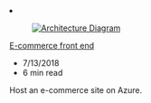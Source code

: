 <!-- This file is automatically generated by build/architectures/build_index.py. Any updates will be lost. -->

<!-- markdownlint-disable MD033 -->

<li class="grid-item item-column" data-categories="Web ">
<article class="card">
    <div class="card-header has-margin-bottom-none" aria-hidden="true">
        <figure class="image diagram has-height-175 has-overflow-hidden level">
            <a href="/azure/architecture/example-scenario/apps/ecommerce-scenario"><img src="/azure/architecture/browse/thumbs/ecommerce-scenario.png" class="diagram" alt="Architecture Diagram" data-linktype="relative-path"></a>
        </figure>
    </div>
    <div class="card-content">
        <a class="card-content-title has-margin-top-none" href="/azure/architecture/example-scenario/apps/ecommerce-scenario">
            <p>E-commerce front end</p>
        </a>
        <ul class="card-content-metadata">
            <li>7/13/2018</li>
            <li>6 min read</li>
        </ul>
        <p class="card-content-description">Host an e-commerce site on Azure.</p>
        <div class="bottom-to-top-fade is-hidden-mobile"></div>
    </div>
</article>
</li>
